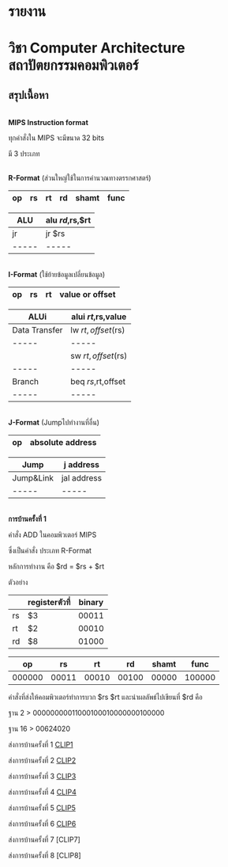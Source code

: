 # รายงาน
# วิชา Computer Architecture สถาปัตยกรรมคอมพิวเตอร์
## สรุปเนื้อหา
<br>**MIPS Instruction format**

ทุกคำสั่งใน MIPS จะมีขนาด 32 bits

มี 3 ประเภท

<br>**R-Format** (ส่วนใหญ่ใช้ในการคำนวณทางตรรกศาสตร์)

|op  | rs  |  rt | rd  | shamt  | func  |
----- | ----- | ----- | ----- | ----- | ----- |

|ALU  |   alu    $rd,$rs,$rt|
----- | ----- |
|jr   |   jr     $rs|
----- | ----- |

<br>**I-Format** (ใช้ย้ายข้อมูลเปลี่ยนข้อมูล)

|op  | rs  |  rt | value or offset |
----- | ----- | ----- | ----- | 

|ALUi      |  alui  $rt,$rs,value |
----- | ----- |
|Data  Transfer    |  lw    $rt,offset($rs) |
----- | ----- |
|                  |  sw    $rt,offset($rs) |
----- | ----- |
|Branch            |  beq   $rs,$rt,offset |
----- | ----- |

<br>**J-Format** (Jumpไปทำงานที่อื่น)

|op  | absolute address |
----- | ----- | 

|Jump      |  j   address|
----- | ----- |
|Jump&Link  | jal   address|
----- | ----- |

<br>**การบ้านครั้งที่ 1**

คำสั่ง ADD ในคอมพิวเตอร์ MIPS

ซึ่งเป็นคำสั่ง ประเภท R-Format 

หลักการทำงาน คือ $rd = $rs + $rt

ตัวอย่าง

|     | registerตัวที่   | binary |
----- | ----- | ----- |
| rs | $3 | 00011 |
| rt | $2 | 00010 |
| rd | $8 | 01000 |

|op  | rs  |  rt | rd  | shamt  | func  |
----- | ----- | ----- | ----- | ----- | ----- |
| 000000 | 00011 | 00010 | 00100 | 00000 | 100000 |

คำสั่งที่ส่งให้คอมพิวเตอร์ทำการบวก $rs $rt และนำผลลัพธ์ไปเขียนที่ $rd คือ

ฐาน 2 > 00000000011000100010000000100000

ฐาน 16 > 00624020

ส่งการบ้านครั้งที่ 1
[CLIP1](https://youtu.be/IyKyMtiQF5Q)

ส่งการบ้านครั้งที่ 2
[CLIP2](https://youtu.be/AhHoyF2xnng)

ส่งการบ้านครั้งที่ 3
[CLIP3](https://youtu.be/nflcyI8XoiA)

ส่งการบ้านครั้งที่ 4
[CLIP4](https://youtu.be/bEka1oMBni0)

ส่งการบ้านครั้งที่ 5
[CLIP5](https://youtu.be/tH1uvTTxsqw)

ส่งการบ้านครั้งที่ 6
[CLIP6](https://youtu.be/73PG4tqJF4I)

ส่งการบ้านครั้งที่ 7
[CLIP7]

ส่งการบ้านครั้งที่ 8
[CLIP8]






